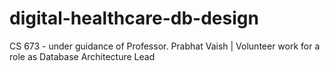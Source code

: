 # digital-healthcare-db-design
CS 673 - under guidance of Professor. Prabhat Vaish | Volunteer work for a role as Database Architecture Lead
